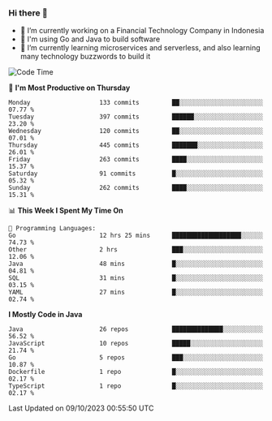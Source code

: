 ### Hi there 👋

<!--
**mazzama/mazzama** is a ✨ _special_ ✨ repository because its `README.md` (this file) appears on your GitHub profile.

Here are some ideas to get you started:

- 🔭 I’m currently working on ...
- 🌱 I’m currently learning ...
- 👯 I’m looking to collaborate on ...
- 🤔 I’m looking for help with ...
- 💬 Ask me about ...
- 📫 How to reach me: ...
- 😄 Pronouns: ...
- ⚡ Fun fact: ...
-->

- 🔭 I’m currently working on a Financial Technology Company in Indonesia
- :gun: I'm using Go and Java to build software
- 🌱 I’m currently learning microservices and serverless, and also learning many technology buzzwords to build it

<!--START_SECTION:waka-->
![Code Time](http://img.shields.io/badge/Code%20Time-2%2C964%20hrs%2025%20mins-blue)

📅 **I'm Most Productive on Thursday** 

```text
Monday                   133 commits         ██░░░░░░░░░░░░░░░░░░░░░░░   07.77 % 
Tuesday                  397 commits         ██████░░░░░░░░░░░░░░░░░░░   23.20 % 
Wednesday                120 commits         ██░░░░░░░░░░░░░░░░░░░░░░░   07.01 % 
Thursday                 445 commits         ███████░░░░░░░░░░░░░░░░░░   26.01 % 
Friday                   263 commits         ████░░░░░░░░░░░░░░░░░░░░░   15.37 % 
Saturday                 91 commits          █░░░░░░░░░░░░░░░░░░░░░░░░   05.32 % 
Sunday                   262 commits         ████░░░░░░░░░░░░░░░░░░░░░   15.31 % 
```


📊 **This Week I Spent My Time On** 

```text
💬 Programming Languages: 
Go                       12 hrs 25 mins      ███████████████████░░░░░░   74.73 % 
Other                    2 hrs               ███░░░░░░░░░░░░░░░░░░░░░░   12.06 % 
Java                     48 mins             █░░░░░░░░░░░░░░░░░░░░░░░░   04.81 % 
SQL                      31 mins             █░░░░░░░░░░░░░░░░░░░░░░░░   03.15 % 
YAML                     27 mins             █░░░░░░░░░░░░░░░░░░░░░░░░   02.74 % 
```

**I Mostly Code in Java** 

```text
Java                     26 repos            ██████████████░░░░░░░░░░░   56.52 % 
JavaScript               10 repos            █████░░░░░░░░░░░░░░░░░░░░   21.74 % 
Go                       5 repos             ███░░░░░░░░░░░░░░░░░░░░░░   10.87 % 
Dockerfile               1 repo              █░░░░░░░░░░░░░░░░░░░░░░░░   02.17 % 
TypeScript               1 repo              █░░░░░░░░░░░░░░░░░░░░░░░░   02.17 % 
```




 Last Updated on 09/10/2023 00:55:50 UTC
<!--END_SECTION:waka-->
